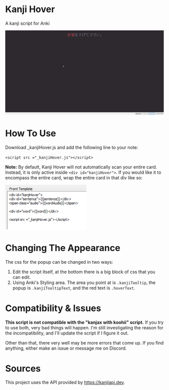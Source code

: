 # Kanji Hover
A kanji script for Anki

![](demo.gif)

# How To Use

Download \_kanjiHover.js and add the following line to your note:

`<script src ="_kanjiHover.js"></script>`

**Note:** By default, Kanji Hover will not automatically scan your entire card. Instead, it is only active inside `<div id="kanjiHover">`. If you would like it to encompass the entire card, wrap the entire card in that div like so:

![](template.png)

# Changing The Appearance

The css for the popup can be changed in two ways:

1. Edit the script itself, at the bottom there is a big block of css that you can edit.
2. Using Anki's Styling area. The area you point at is `.kanjiTooltip`, the popup is `.kanjiTooltipText`, and the red text is `.hoverText`.

# Compatibility & Issues

**This script is not compatible with the "kanjax with koohii" script.** If you try to use both, very bad things will happen. I'm still investigating the reason for the incompatibility, and I'll update the script if I figure it out.

Other than that, there very well may be more errors that come up. If you find anything, either make an issue or message me on Discord.

# Sources
This project uses the API provided by https://kanjiapi.dev.
